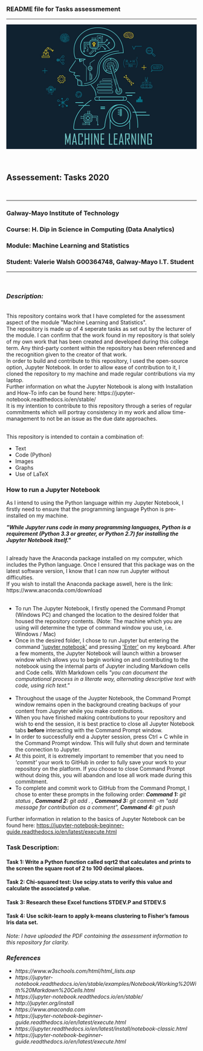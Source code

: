 ### README file for Tasks assessmement

***

![Machine_Learning](machine.jpeg)

</br>

## Assessement: Tasks 2020

</br>

***

### Galway-Mayo Institute of Technology

### Course: H. Dip in Science in Computing (Data Analytics)

### Module: Machine Learning and Statistics

### Student: Valerie Walsh G00364748, Galway-Mayo I.T. Student

***

</br>

### <i>Description:</i> 
<br>
This repository contains work that I have completed for the assessment aspect of the module "Machine Learning and Statistics".
<br>
The repository is made up of 4 seperate tasks as set out by the lecturer of the module. I can confirm that the work found in my repository is that solely of my own work that has been created and developed during this college term. Any third-party content within the repository has been referenced and the recognition given to the creator of that work.  
<br>
In order to build and contribute to this repository, I used the open-source option, Jupyter Notebook. In order to allow ease of contribution to it, I cloned the repository to my machine and made regular contributions via my laptop. <br>
Further information on what the Jupyter Notebook is along with Installation and How-To info can be found here: https://jupyter-notebook.readthedocs.io/en/stable/ 
<br>
It is my intention to contribute to this repository through a series of regular commitments which will portray consistency in my work and allow time-management to not be an issue as the due date approaches.
<br>
<br>

This repository is intended to contain a combination of: </br>
<ul>
  <li>Text</li>
  <li>Code (Python)</li>
  <li>Images</li>
  <li>Graphs</li>
  <li>Use of LaTeX</li>
</ul>

### How to run a Jupyter Notebook

As I intend to using the Python language within my Jupyter Notebook, I firstly need to ensure that the programming language Python is pre-installed on my machine. <br>

<p><strong><i>"While Jupyter runs code in many programming languages, Python is a requirement (Python 3.3 or greater, or Python 2.7) for installing the Jupyter Notebook itself."</i></strong></p>
<br>
I already have the Anaconda package installed on my computer, which includes the Python language. Once I ensured that this package was on the latest software version, I know that I can now run Jupyter without difficulties.<br>
If you wish to install the Anaconda package aswell, here is the link: https://www.anaconda.com/download
<br><br>
<ul>
    <li>To run The Jupyter Notebook, I firstly opened the Command Prompt (Windows PC) and changed the location to the desired folder that housed the repository contents. (Note: The machine which you are using will determine the type of command window you use, i.e. Windows / Mac) </li>
    <li>Once in the desired folder, I chose to run Jupyter but entering the command <ins>'jupyter notebook'</ins> and pressing <ins>'Enter'</ins> on my keyboard. After a few moments, the Jupyter Notebook will launch within a browser window which allows you to begin working on and contributing to the notebook using the internal parts of Jupyter including Markdown cells and Code cells. With Markdown cells <i>"you can document the computational process in a literate way, alternating descriptive text with code, using rich text."</i> </li> <br>
    <li>Throughout the usage of the Juypter Notebook, the Command Prompt window remains open in the background creating backups of your content from Jupyter while you make contributions.</li>
    <li>When you have finished making contributions to your repository and wish to end the session, it is best practice to close all Jupyter Notebook tabs <strong>before</strong> interacting with the Command Prompt window.</li>
    <li>In order to successfully end a Jupyter session, press Ctrl + C while in the Command Prompt window. This will fully shut down and terminate the connection to Jupyter.</li>
    <li>At this point, it is extremely important to remember that you need to <i>'commit'</i> your work to GitHub in order to fully save your work to your repository on the platform. If you choose to close Command Prompt without doing this, you will abandon and lose all work made during this commitment.</li>
    <li>To complete and commit work to GitHub from the Command Prompt, I chose to enter these prompts in the following order: <i> <strong>Command 1:</strong> git status , <strong>Command 2:</strong> git add . , <strong>Command 3:</strong> git commit -m "add message for contribution as a comment", <strong>Command 4:</strong> git push </i> </li>
</ul>

Further information in relation to the basics of Jupyter Notebook can be found here: https://jupyter-notebook-beginner-guide.readthedocs.io/en/latest/execute.html
<br>


### Task Description:

#### Task 1: Write a Python function called sqrt2 that calculates and prints to the screen the square root of 2 to 100 decimal places.
#### Task 2: Chi-squared test: Use scipy.stats to verify this value and calculate the associated p value.
#### Task 3: Research these Excel functions STDEV.P and STDEV.S
#### Task 4: Use scikit-learn to apply k-means clustering to Fisher’s famous Iris data set.

<i>Note: I have uploaded the PDF containing the assessment information to this repository for clarity.


### References

<ul>
  <li> https://www.w3schools.com/html/html_lists.asp </li>
  <li> https://jupyter-notebook.readthedocs.io/en/stable/examples/Notebook/Working%20With%20Markdown%20Cells.html </li>
  <li> https://jupyter-notebook.readthedocs.io/en/stable/ </li>
  <li> http://jupyter.org/install </li>
  <li> https://www.anaconda.com </li>
  <li> https://jupyter-notebook-beginner-guide.readthedocs.io/en/latest/execute.html </li>
  <li>https://jupyter.readthedocs.io/en/latest/install/notebook-classic.html</li>
    <li> https://jupyter-notebook-beginner-guide.readthedocs.io/en/latest/execute.html </li>
</ul>
</br>
